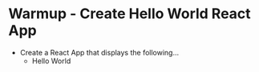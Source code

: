 # Warmup - Create Hello World React App

- Create a React App that displays the following...
    - Hello World
 
